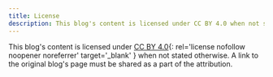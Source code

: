 ```yaml
---
title: License
description: This blog's content is licensed under CC BY 4.0 when not stated otherwise. A link to the original blog's page must be shared as a part of the attribution.
---
```


This blog's content is licensed under [CC BY 4.0](https://creativecommons.org/licenses/by/4.0/){: rel='license nofollow noopener noreferrer' target='_blank' } when not stated otherwise. A link to the original blog's page must be shared as a part of the attribution.
